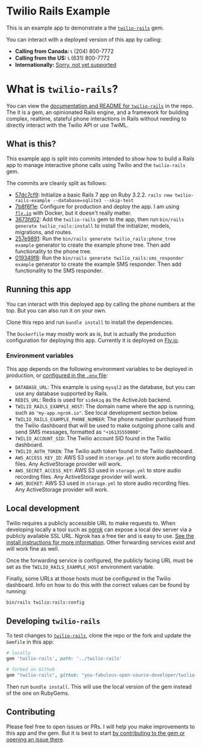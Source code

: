 # Twilio Rails Example

This is an example app to demonstrate a the [`twilio-rails`](https://github.com/kmcphillips/twilio-rails) gem.

You can interact with a deployed version of this app by calling:
* **Calling from Canada:** 📞 (204) 800-7772
* **Calling from the US:** 📞 (631) 800-7772
* **Internationally:** [Sorry, not yet supported](https://github.com/kmcphillips/twilio-rails#limitations-and-known-issues)


# What is `twilio-rails`?

You can view the [documentation and README for `twilio-rails`](https://github.com/kmcphillips/twilio-rails) in the repo. The it is a gem, an opinionated Rails engine, and a framework for building complex, realtime, stateful phone interactions in Rails without needing to directly interact with the Twilio API or use TwiML.


## What is this?

This example app is split into commits intended to show how to build a Rails app to manage interactive phone calls using Twilio and the `twilio-rails` gem.

The commits are cleanly split as follows:

* [57dc7cf9](https://github.com/kmcphillips/twilio-rails-example/commit/57dc7cf9cd7f861f0d2ee81ab31ffc35e488f843): Initialize a basic Rails 7 app on Ruby 3.2.2. `rails new twilio-rails-example --database=sqlite3 --skip-test`
* [7b8f6f1e](https://github.com/kmcphillips/twilio-rails-example/commit/7b8f6f1e64fbaf0634fae56695b84bf677c44ff0): Configure for production and deploy the app. I am using [`fly.io`](https://fly.io) with Docker, but it doesn't really matter.
* [3673fd02](https://github.com/kmcphillips/twilio-rails-example/commit/3673fd027e93565733b6f0fb4c8573e35a51c876): Add the `twilio-rails` gem to the app, then run `bin/rails generate twilio_rails:install` to install the initializer, models, migrations, and routes.
* [257e9891](https://github.com/kmcphillips/twilio-rails-example/commit/257e9891afb6c98e7b409751b5898a9140d632a8): Run the `bin/rails generate twilio_rails:phone_tree example` generator to create the example phone tree. Then add functionality to the phone tree.
* [019349f8](https://github.com/kmcphillips/twilio-rails-example/commit/019349f88e3a26c8fbe23abea491a89ea749c153): Run the `bin/rails generate twilio_rails:sms_responder example` generator to create the example SMS responder. Then add functionality to the SMS responder.


## Running this app

You can interact with this deployed app by calling the phone numbers at the top. But you can also run it on your own.

Clone this repo and run `bundle install` to install the dependencies.

The `Dockerfile` may mostly work as is, but is actually the production configuration for deploying this app. Currently it is deployed on [Fly.io](https://fly.io).


### Environment variables

This app depends on the following environment variables to be deployed in production, or [configured in the `.env` file](https://github.com/bkeepers/dotenv):

* `DATABASE_URL`: This example is using `mysql2` as the database, but you can use any database supported by Rails.
* `REDIS_URL`: Redis is used for `sidekiq` as the ActiveJob backend.
* `TWILIO_RAILS_EXAMPLE_HOST`: The domain name where the app is running, such as `"my-app.ngrok.io"`. See local development section below.
* `TWILIO_RAILS_EXAMPLE_PHONE_NUMBER`: The phone number purchased from the Twilio dashboard that will be used to make outgoing phone calls and send SMS messages, formatted as `"+16135550000"`.
* `TWILIO_ACCOUNT_SID`: The Twilio account SID found in the Twilio dashboard.
* `TWILIO_AUTH_TOKEN`: The Twilio auth token found in the Twilio dashboard.
* `AWS_ACCESS_KEY_ID`: AWS S3 used in `storage.yml` to store audio recording files. Any ActiveStorage provider will work.
* `AWS_SECRET_ACCESS_KEY`: AWS S3 used in `storage.yml` to store audio recording files. Any ActiveStorage provider will work.
* `AWS_BUCKET`: AWS S3 used in `storage.yml` to store audio recording files. Any ActiveStorage provider will work.


## Local development

Twilio requires a publicly accessible URL to make requests to. When developing locally a tool such as [ngrok](https://ngrok.com/) can expose a local dev server via a publicly available SSL URL. Ngrok has a free tier and is easy to use. [See the install instructions for more information](https://ngrok.com/download). Other forwarding services exist and will work fine as well.

Once the forwarding service is configured, the publicly facing URL must be set as the `TWILIO_RAILS_EXAMPLE_HOST` environment variable.

Finally, some URLs at those hosts must be configured in the Twilio dashboard. Info on how to do this with the correct values can be found by running:

```sh
bin/rails twilio:rails:config
```


## Developing `twilio-rails`

To test changes to [`twilio-rails`](https://github.com/kmcphillips/twilio-rails), clone the repo or the fork and update the `Gemfile` in this app:

```ruby
# locally
gem 'twilio-rails', path: '../twilio-rails'

# forked on Github
gem "twilio-rails", github: "you-fabulous-open-source-developer/twilio-rails", branch: "your-incredible-feature-branch"
```

Then run `bundle install`. This will use the local version of the gem instead of the one on RubyGems.


## Contributing

Please feel free to open issues or PRs. I will help you make improvements to this app and the gem. But it is best to start [by contributing to the gem or opening an issue there](https://github.com/kmcphillips/twilio-rails#contributing).
